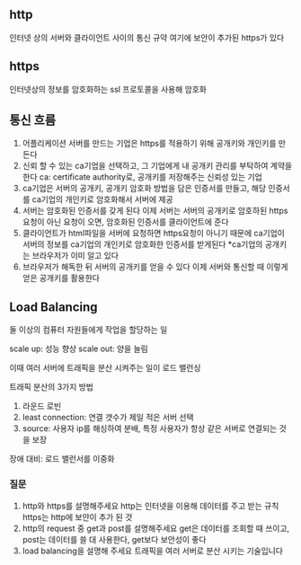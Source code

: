 ## http
인터넷 상의 서버와 클라이언트 사이의 통신 규약
여기에 보안이 추가된 https가 있다

## https
인터넷상의 정보를 암호화하는 ssl 프로토콜을 사용해 암호화

## 통신 흐름
1. 어플리케이션 서버를 만드는 기업은 https를 적용하기 위해 공개키와 개인키를 만든다
2. 신뢰 할 수 있는 ca기업을 선택하고, 그 기업에게 내 공개키 관리를 부탁하여 계약을 한다
ca: certificate authority로, 공개키를 저장해주는 신뢰성 있는 기업
3. ca기업은 서버의 공개키, 공개키 암호화 방법을 담은 인증서를 만들고, 해당 인증서를 ca기업의 개인키로 암호화해서 서버에 제공
4. 서버는 암호화된 인증서를 갖게 된다 이제 서버는 서버의 공개키로 암호하된 https 요청이 아닌 요청이 오면, 암호화된 인증서를 클라이언트에 준다
5. 클라이언트가 html파일을 서버에 요청하면 https요청이 아니기 때문에 ca기업이 서버의 정보를 ca기업의 개인키로 암호화한 인증서를 받게된다
*ca기업의 공개키는 브라우저가 이미 알고 있다
6. 브라우저가 해독한 뒤 서버의 공개키를 얻을 수 있다 이제 서버와 통신할 때 이렇게 얻은 공개키를 활용한다

## Load Balancing
둘 이상의 컴퓨터 자원들에게 작업을 할당하는 일

scale up: 성능 향상
scale out: 양을 늘림

이때 여러 서버에 트래픽을 분산 시켜주는 일이 로드 밸런싱

트래픽 분산의 3가지 방법
1. 라운드 로빈
2. least connection: 연결 갯수가 제일 적은 서버 선택
3. source: 사용자 ip를 해싱하여 분배, 특정 사용자가 항상 같은 서버로 연결되는 것을 보장

장애 대비: 로드 밸런서를 이중화

### 질문
1. http와 https를 설명해주세요
http는 인터넷을 이용해 데이터를 주고 받는 규칙
https는 http에 보안이 추가 된 것
2. http의 request  중 get과 post를 설명해주세요
get은 데이터를 조회할 때 쓰이고,
post는 데이터를 쓸 대 사용한다, get보다 보안성이 좋다
3. load balancing을 설명해 주세요
트래픽을 여러 서버로 분산 시키는 기술입니다
